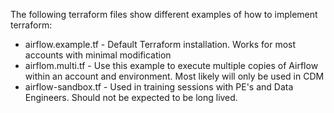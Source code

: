 The following terraform files show different examples of how to implement terraform:

* airflow.example.tf - Default Terraform installation. Works for most accounts with minimal modification
* airflom.multi.tf - Use this example to execute multiple copies of Airflow within an account and environment. Most 
                     likely will only be used in CDM
* airflow-sandbox.tf - Used in training sessions with PE's and Data Engineers. Should not be expected to be long lived.

